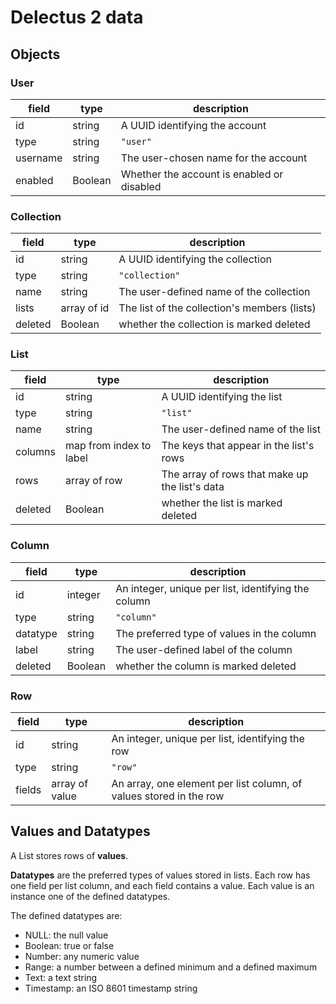 # Delectus 2 data

## Objects

### User

| field | type | description |
| ----- | ---- | ----------- |
| id | string | A UUID identifying the account |
| type | string | `"user"` |
| username | string | The user-chosen name for the account |
| enabled | Boolean | Whether the account is enabled or disabled |

### Collection

| field | type | description |
| ----- | ---- | ----------- |
| id | string | A UUID identifying the collection |
| type | string | `"collection"` |
| name | string | The user-defined name of the collection |
| lists | array of id | The list of the collection's members (lists) |
| deleted | Boolean | whether the collection is marked deleted |

### List

| field | type | description |
| ----- | ---- | ----------- |
| id | string | A UUID identifying the list |
| type | string | `"list"` |
| name | string | The user-defined name of the list |
| columns | map from index to label | The keys that appear in the list's rows |
| rows | array of row | The array of rows that make up the list's data |
| deleted | Boolean | whether the list is marked deleted |

### Column

| field | type | description |
| ----- | ---- | ----------- |
| id | integer | An integer, unique per list, identifying the column |
| type | string | `"column"` |
| datatype | string | The preferred type of values in the column |
| label | string | The user-defined label of the column |
| deleted | Boolean | whether the column is marked deleted |

### Row

| field | type | description |
| ----- | ---- | ----------- |
| id | string | An integer, unique per list, identifying the row |
| type | string | `"row"` |
| fields | array of value | An array, one element per list column, of values stored in the row |

## Values and Datatypes

A List stores rows of **values**.

**Datatypes** are the preferred types of values stored in lists. Each
row has one field per list column, and each field contains a
value. Each value is an instance one of the defined datatypes.

The defined datatypes are:

- NULL: the null value
- Boolean: true or false
- Number: any numeric value
- Range: a number between a defined minimum and a defined maximum
- Text: a text string
- Timestamp: an ISO 8601 timestamp string

